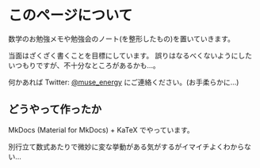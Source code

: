 # このページについて

数学のお勉強メモや勉強会のノート(を整形したもの)を置いていきます。

当面はざくざく書くことを目標にしています。
誤りはなるべくないようにしたいつもりですが、不十分なところがあるかも…。

何かあれば Twitter: [@muse_energy](https://twitter.com/muse_energy) にご連絡ください。(お手柔らかに…)


## どうやって作ったか
MkDocs (Material for MkDocs) + KaTeX でやっています。

別行立て数式あたりで微妙に変な挙動がある気がするがイマイチよくわからない…